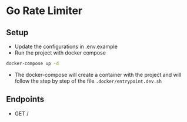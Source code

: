 # Go Rate Limiter

## Setup

- Update the configurations in .env.example
- Run the project with docker compose

```bash
docker-compose up -d
```

- The docker-compose will create a container with the project and will follow the step by step of the file `.docker/entrypoint.dev.sh`

## Endpoints

- GET /
